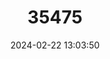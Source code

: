 ---
title: "35475"
category: "Solanum pinetorum"
draft: false
date: 2024-02-22 13:03:50
languages:
  Portuguese: ["Baga de Veado", "Baga de Bugre"]
---